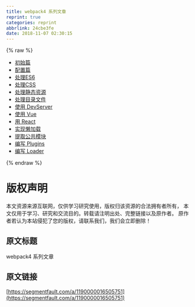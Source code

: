 ```yaml
---
title: webpack4 系列文章
reprint: true
categories: reprint
abbrlink: 24cbe3fe
date: 2018-11-07 02:30:15
---
```


{% raw %}
<ul><li><a href="http://webxiaoma.com/webpack/#module-%E6%A8%A1%E5%9D%97" rel="nofollow noreferrer" target="_blank">&#x521D;&#x59CB;&#x7BC7;</a></li><li><a href="http://webxiaoma.com/webpack/mode.html" rel="nofollow noreferrer" target="_blank">&#x914D;&#x7F6E;&#x7BC7;</a></li><li><a href="http://webxiaoma.com/webpack/%E5%A4%84%E7%90%86es6.html" rel="nofollow noreferrer" target="_blank">&#x5904;&#x7406;ES6</a></li><li><a href="http://webxiaoma.com/webpack/%E5%A4%84%E7%90%86css.html" rel="nofollow noreferrer" target="_blank">&#x5904;&#x7406;CSS</a></li><li><a href="http://webxiaoma.com/webpack/%E5%A4%84%E7%90%86%E9%9D%99%E6%80%81%E8%B5%84%E6%BA%90.html" rel="nofollow noreferrer" target="_blank">&#x5904;&#x7406;&#x9759;&#x6001;&#x8D44;&#x6E90;</a></li><li><a href="http://webxiaoma.com/webpack/%E5%A4%84%E7%90%86%E7%9B%AE%E5%BD%95%E6%96%87%E4%BB%B6.html" rel="nofollow noreferrer" target="_blank">&#x5904;&#x7406;&#x76EE;&#x5F55;&#x6587;&#x4EF6;</a></li><li><a href="http://webxiaoma.com/webpack/devserver.html" rel="nofollow noreferrer" target="_blank">&#x4F7F;&#x7528; DevServer</a></li><li><a href="http://webxiaoma.com/webpack/%E4%BD%BF%E7%94%A8vue.html#%E4%BD%BF%E7%94%A8-vue" rel="nofollow noreferrer" target="_blank">&#x4F7F;&#x7528; Vue</a></li><li><a href="http://webxiaoma.com/webpack/%E4%BD%BF%E7%94%A8react.html#%E5%89%8D%E6%9C%9F%E5%87%86%E5%A4%87" rel="nofollow noreferrer" target="_blank">&#x7528; React</a></li><li><a href="http://webxiaoma.com/webpack/%E6%87%92%E5%8A%A0%E8%BD%BD.html" rel="nofollow noreferrer" target="_blank">&#x5B9E;&#x73B0;&#x61D2;&#x52A0;&#x8F7D;</a></li><li><a href="http://webxiaoma.com/webpack/%E6%8F%90%E5%8F%96%E5%85%AC%E5%85%B1%E6%A8%A1%E5%9D%97.html" rel="nofollow noreferrer" target="_blank">&#x63D0;&#x53D6;&#x516C;&#x5171;&#x6A21;&#x5757;</a></li><li><a href="http://webxiaoma.com/webpack/%E7%BC%96%E8%AF%91plugins.html" rel="nofollow noreferrer" target="_blank">&#x7F16;&#x5199; Plugins</a></li><li><a href="http://webxiaoma.com/webpack/%E7%BC%96%E5%86%99loader.html" rel="nofollow noreferrer" target="_blank">&#x7F16;&#x5199; Loader</a></li></ul>
{% endraw %}

# 版权声明
本文资源来源互联网，仅供学习研究使用，版权归该资源的合法拥有者所有，
本文仅用于学习、研究和交流目的。转载请注明出处、完整链接以及原作者。
原作者若认为本站侵犯了您的版权，请联系我们，我们会立即删除！

## 原文标题
webpack4 系列文章

## 原文链接
[https://segmentfault.com/a/1190000016505751](https://segmentfault.com/a/1190000016505751)

